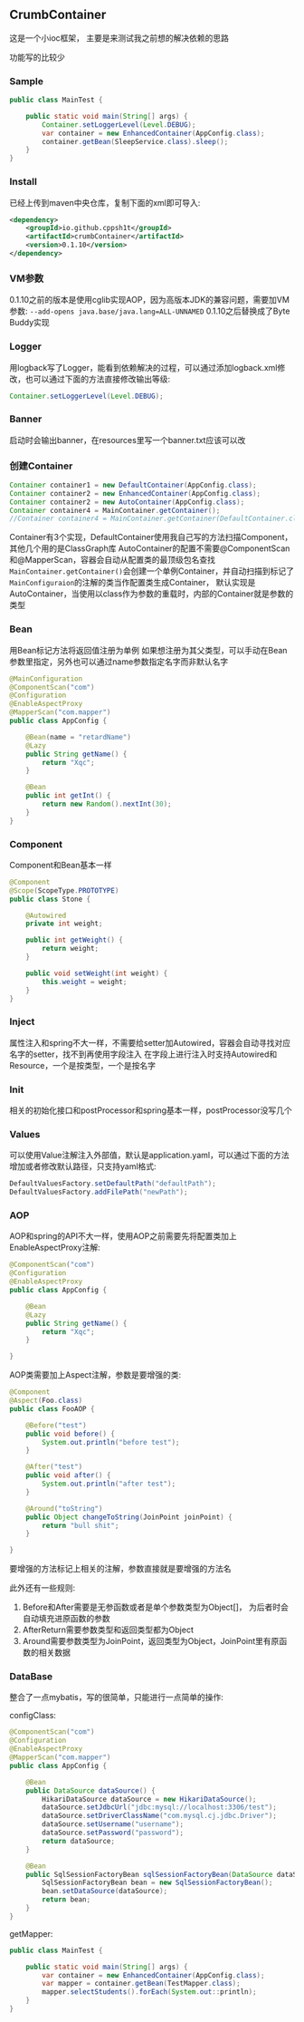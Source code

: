 ## CrumbContainer

这是一个小ioc框架， 主要是来测试我之前想的解决依赖的思路

功能写的比较少

### Sample

```java
public class MainTest {

    public static void main(String[] args) {
        Container.setLoggerLevel(Level.DEBUG);
        var container = new EnhancedContainer(AppConfig.class);
        container.getBean(SleepService.class).sleep();
    }
}
```

### Install

已经上传到maven中央仓库，复制下面的xml即可导入:

```xml
<dependency>
    <groupId>io.github.cppsh1t</groupId>
    <artifactId>crumbContainer</artifactId>
    <version>0.1.10</version>
</dependency>
```

### VM参数

0.1.10之前的版本是使用cglib实现AOP，因为高版本JDK的兼容问题，需要加VM参数: `--add-opens java.base/java.lang=ALL-UNNAMED`
0.1.10之后替换成了Byte Buddy实现

### Logger

用logback写了Logger，能看到依赖解决的过程，可以通过添加logback.xml修改，也可以通过下面的方法直接修改输出等级:

```java
Container.setLoggerLevel(Level.DEBUG);
```

### Banner

启动时会输出banner，在resources里写一个banner.txt应该可以改

### 创建Container

```java
Container container1 = new DefaultContainer(AppConfig.class);
Container container2 = new EnhancedContainer(AppConfig.class);
Container container2 = new AutoContainer(AppConfig.class);
Container container4 = MainContainer.getContainer();
//Container container4 = MainContainer.getContainer(DefaultContainer.class);
```

Container有3个实现，DefaultContainer使用我自己写的方法扫描Component，其他几个用的是ClassGraph库
AutoContainer的配置不需要@ComponentScan和@MapperScan，容器会自动从配置类的最顶级包名查找
`MainContainer.getContainer()`会创建一个单例Container，并自动扫描到标记了`MainConfiguraion`的注解的类当作配置类生成Container，
默认实现是AutoContainer，当使用以class作为参数的重载时，内部的Container就是参数的类型

### Bean

用Bean标记方法将返回值注册为单例
如果想注册为其父类型，可以手动在Bean参数里指定，另外也可以通过name参数指定名字而非默认名字

```java
@MainConfiguration
@ComponentScan("com")
@Configuration
@EnableAspectProxy
@MapperScan("com.mapper")
public class AppConfig {

    @Bean(name = "retardName")
    @Lazy
    public String getName() {
        return "Xqc";
    }

    @Bean
    public int getInt() {
        return new Random().nextInt(30);
    }
}
```

### Component

Component和Bean基本一样
```java
@Component
@Scope(ScopeType.PROTOTYPE)
public class Stone {

    @Autowired
    private int weight;

    public int getWeight() {
        return weight;
    }

    public void setWeight(int weight) {
        this.weight = weight;
    }
}
```

### Inject

属性注入和spring不大一样，不需要给setter加Autowired，容器会自动寻找对应名字的setter，找不到再使用字段注入
在字段上进行注入时支持Autowired和Resource，一个是按类型，一个是按名字

### Init

相关的初始化接口和postProcessor和spring基本一样，postProcessor没写几个

### Values

可以使用Value注解注入外部值，默认是application.yaml，可以通过下面的方法增加或者修改默认路径，只支持yaml格式:

```java
DefaultValuesFactory.setDefaultPath("defaultPath");
DefaultValuesFactory.addFilePath("newPath");
```

### AOP

AOP和spring的API不大一样，使用AOP之前需要先将配置类加上EnableAspectProxy注解:

```java
@ComponentScan("com")
@Configuration
@EnableAspectProxy
public class AppConfig {

    @Bean
    @Lazy
    public String getName() {
        return "Xqc";
    }

}
```

AOP类需要加上Aspect注解，参数是要增强的类:

```java
@Component
@Aspect(Foo.class)
public class FooAOP {

    @Before("test")
    public void before() {
        System.out.println("before test");
    }

    @After("test")
    public void after() {
        System.out.println("after test");
    }

    @Around("toString")
    public Object changeToString(JoinPoint joinPoint) {
        return "bull shit";
    }

}
```

要增强的方法标记上相关的注解，参数直接就是要增强的方法名

此外还有一些规则:
1. Before和After需要是无参函数或者是单个参数类型为Object[]， 为后者时会自动填充进原函数的参数
2. AfterReturn需要参数类型和返回类型都为Object
3. Around需要参数类型为JoinPoint，返回类型为Object，JoinPoint里有原函数的相关数据

### DataBase

整合了一点mybatis，写的很简单，只能进行一点简单的操作:

configClass:
```java
@ComponentScan("com")
@Configuration
@EnableAspectProxy
@MapperScan("com.mapper")
public class AppConfig {

    @Bean
    public DataSource dataSource() {
        HikariDataSource dataSource = new HikariDataSource();
        dataSource.setJdbcUrl("jdbc:mysql://localhost:3306/test");
        dataSource.setDriverClassName("com.mysql.cj.jdbc.Driver");
        dataSource.setUsername("username");
        dataSource.setPassword("password");
        return dataSource;
    }

    @Bean
    public SqlSessionFactoryBean sqlSessionFactoryBean(DataSource dataSource){
        SqlSessionFactoryBean bean = new SqlSessionFactoryBean();
        bean.setDataSource(dataSource);
        return bean;
    }
}
```

getMapper:
```java
public class MainTest {

    public static void main(String[] args) {
        var container = new EnhancedContainer(AppConfig.class);
        var mapper = container.getBean(TestMapper.class);
        mapper.selectStudents().forEach(System.out::println);
    }
}
```






